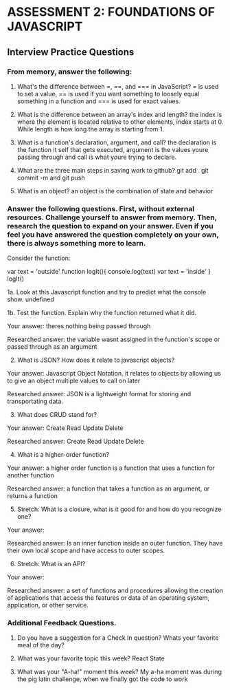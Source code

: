 # ASSESSMENT 2: FOUNDATIONS OF JAVASCRIPT
## Interview Practice Questions

### From memory, answer the following:

1. What's the difference between =, ==, and === in JavaScript?
= is used to set a value, == is used if you want something to loosely equal something in a function and === is used for exact values.


2. What is the difference between an array's index and length?
the index is where the element is located relative to other elements, index starts at 0. While length is how long the array is starting from 1.


3. What is a function's declaration, argument, and call?
the declaration is the function it self that gets executed, argument is the values youre passing through and call is what youre trying to declare.


4. What are the three main steps in saving work to github?
git add . git commit -m and git push


5. What is an object?
an object is the combination of state and behavior


### Answer the following questions. First, without external resources. Challenge yourself to answer from memory. Then, research the question to expand on your answer. Even if you feel you have answered the question completely on your own, there is always something more to learn.

Consider the function:

var text = 'outside'
function logIt(){
  console.log(text)
  var text = 'inside'
}
logIt()


1a. Look at this Javascript function and try to predict what the console show.
undefined

1b. Test the function. Explain why the function returned what it did.

  Your answer: theres nothing being passed through

  Researched answer: the variable wasnt assigned in the function's scope or passed through as an argument


2. What is JSON? How does it relate to javascript objects?

  Your answer: Javascript Object Notation. it relates to objects by allowing us to give an object multiple values to call on later

  Researched answer: JSON is a lightweight format for storing and transportating data.


3. What does CRUD stand for?

  Your answer: Create Read Update Delete

  Researched answer: Create Read Update Delete


4. What is a higher-order function?

  Your answer: a higher order function is a function that uses a function for another function

  Researched answer: a function that takes a function as an argument, or returns a function 


5. Stretch: What is a closure, what is it good for and how do you recognize one?

  Your answer: 

  Researched answer: Is an inner function inside an outer function. They have their own local scope and have access to outer scopes.


6. Stretch: What is an API?

  Your answer: 

  Researched answer: a set of functions and procedures allowing the creation of applications that access the features or data of an operating system, application, or other service.


### Additional Feedback Questions.

1. Do you have a suggestion for a Check In question?
Whats your favorite meal of the day?

2. What was your favorite topic this week?
React State


3. What was your "A-ha!" moment this week?
My a-ha moment was during the pig latin challenge, when we finally got the code to work